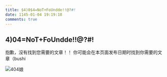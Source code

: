 ```yaml
---
title: $4)0$4=NoT+FoUndde!!@?#!
date: 1145-01-04 19:19:18
comments: true
---
```


## $4)0$4=NoT+FoUndde!!@?#!
抱歉，沒有找到您需要的文章！！
你可能会在本页面发布日期时找到你需要的文章（bushi

![404娘](https://cdn.fwder.cn/images/404.jpg)
